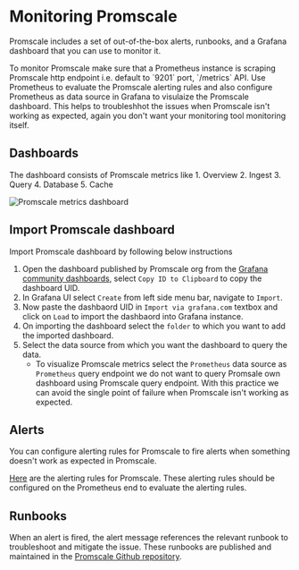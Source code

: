 # Monitoring Promscale
Promscale includes a set of out-of-the-box alerts, runbooks, and a Grafana dashboard that you can use to monitor it.

<highlight type="note">
To monitor Promscale make sure that a Prometheus instance is scraping Promscale
http endpoint i.e. default to `9201` port, `/metrics` API. Use Prometheus to 
evaluate the Promscale alerting rules and also configure Prometheus as data source
in Grafana to visulaize the Promscale dashboard. This helps to troubleshhot the
issues when Promscale isn't working as expected, again you don't want your monitoring
tool monitoring itself.
</highlight>

## Dashboards

The dashboard consists of Promscale metrics like
    1. Overview
    2. Ingest
    3. Query
    4. Database
    5. Cache

<img class="main-content__illustration"
src="https://s3.amazonaws.com/assets.timescale.com/images/misc/grafana-promscale.jpeg"
alt="Promscale metrics dashboard"/>

<procedure>

## Import Promscale dashboard

Import Promscale dashboard by following below instructions

1.  Open the dashboard published by Promscale org from the [Grafana 
    community dashboards](grafana-promscale-dashboard), select `Copy ID to Clipboard` to copy the dashboard UID.
1.  In Grafana UI select `Create` from left side menu bar, navigate to `Import`.
1.  Now paste the dashbaord UID in `Import via grafana.com` textbox and click 
    on `Load` to import the dashbaord into Grafana instance.
1.  On importing the dashboard select the `folder` to which you want to add the imported
    dashboard.
1.  Select the data source from which you want the dashboard to query the data.
    * To visualize Promscale metrics select the `Prometheus` data source as `Prometheus` query endpoint
      we do not want to query Promsale own dashboard using Promscale query endpoint. With this practice
      we can avoid the single point of failure when Promscale isn't working as expected.

</procedure>

## Alerts

You can configure alerting rules for Promscale to fire alerts 
when something doesn't work as expected in Promscale.

[Here](promscale-alerting-rules) are the alerting rules for Promscale. These 
alerting rules should be configured on the Prometheus end to evaluate the alerting rules.

## Runbooks

When an alert is fired, the alert message references the relevant runbook
to troubleshoot and mitigate the issue.
These runbooks are published and
maintained in the [Promscale Github repository](promscale-runbooks).

[grafana-promscale-dashboard]: https://grafana.com/grafana/dashboards/16241
[promscale-alerting-rules]: https://raw.githubusercontent.com/timescale/promscale/master/docs/mixin/alerts/alerts.yaml
[promscale-runbooks]: https://github.com/timescale/promscale/tree/master/docs/runbooks